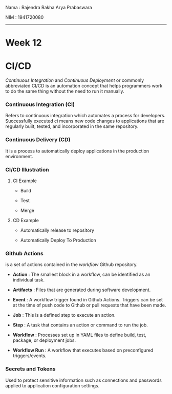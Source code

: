 Nama : Rajendra Rakha Arya Prabaswara

NIM  : 1941720080

---

# Week 12 

# CI/CD

_Continuous Integration_ and _Continuous Deployment_ or commonly abbreviated CI/CD is an automation concept that helps programmers work to do the same thing without the need to run it manually.

### Continuous Integration (CI)

Refers to continuous integration which automates a process for developers. Successfully executed ci means new code changes to applications that are regularly built, tested, and incorporated in the same repository.

### Continuous Delivery (CD)

It is a process to automatically deploy applications in the production environment.

### CI/CD Illustration

1. CI Example 

   - Build

   - Test

   - Merge

2. CD Example

   - Automatically release to repository

   - Automatically Deploy To Production

### Github Actions

is a set of actions contained in the _workflow_ Github repository.

- **Action** : The smallest block in a workflow, can be identified as an individual task.

- **Artifacts** : Files that are generated during software development.

- **Event** : A workflow trigger found in Github Actions. Triggers can be set at the time of push code to Github or pull requests that have been made.

- **Job** : This is a defined step to execute an action.

- **Step** : A task that contains an action or command to run the job.

- **Workflow** : Processes set up in YAML files to define build, test, package, or deployment jobs.

- **Workflow Run** : A workflow that executes based on preconfigured triggers/events.


### Secrets and Tokens

Used to protect sensitive information such as connections and passwords applied to application configuration settings.



